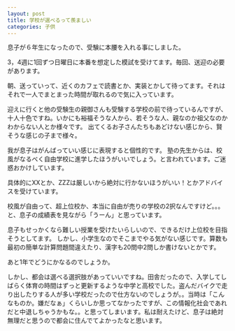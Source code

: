 ```yaml
---
layout: post
title: 学校が選べるって羨ましい
categories: 子供
---
```


息子が６年生になったので、受験に本腰を入れる事にしました。

3，4週に1回ずつ日曜日に本番を想定した模試を受けてます。毎回、送迎の必要があります。

朝、送っていって、近くのカフェで読書とか、実装とかして待ってます。それはそれで一人でまとまった時間が取れるので気に入っています。

迎えに行くと他の受験生の親御さんも受験する学校の前で待っているんですが、十人十色ですね。いかにも裕福そうな人から、若そうな人、親なのか祖父なのかわからない人とか様々です。
出てくるお子さんたちもあどけない感じから、賢そうな感じの子まで様々。

我が息子はがんばっていい感じに表現すると個性的です。
塾の先生からは、校風がなるべく自由学校に進学したほうがいいでしょう。と言われています。ご迷惑おかけしています。

具体的にXXとか、ZZZは厳しいから絶対に行かないほうがいい！とかアドバイスを受けています。

校風が自由って、超上位校か、本当に自由が売りの学校の2択なんですけど。。。と、息子の成績表を見ながら「うーん」と思っています。

息子もせっかくなら難しい授業を受けたいらしいので、できるだけ上位校を目指そうとしてます。
しかし、小学生なのでそこまでやる気がない感じです。算数も最初の簡単な計算問題間違えたり、漢字も20問中2問しか書けないとかです。

あと1年でどうにかなるのでしょうか。

しかし、都会は選べる選択肢があっていいですね。田舎だったので、入学してしばらく体育の時間はずっと更新するような中学と高校でした。盗んだバイクで走り出したりする人が多い学校だったので仕方ないのでしょうが。。当時は「こんなものか。嫌だなぁ」くらいしか思ってなかったですが、この情報化社会であれだと中退しちゃうかもな。。と思ってしまいます。私は耐えたけど、息子は絶対無理だと思うので都会に住んでてよかったなと思います。

